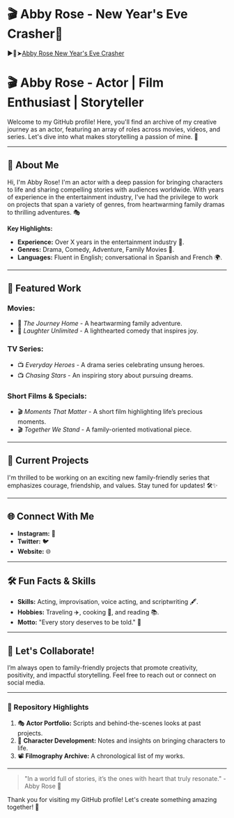 # 🎬 Abby Rose - New Year's Eve Crasher🌟 
▶️🔴➤[Abby Rose New Year's Eve Crasher](https://w1.pornvvc.com/abby-rose-new-years-eve-pussy-crasher/)

# 🎬 Abby Rose - Actor | Film Enthusiast | Storyteller

Welcome to my GitHub profile! Here, you'll find an archive of my creative journey as an actor, featuring an array of roles across movies, videos, and series. Let's dive into what makes storytelling a passion of mine. 🌟

---

## 📖 About Me

Hi, I'm Abby Rose! I'm an actor with a deep passion for bringing characters to life and sharing compelling stories with audiences worldwide. With years of experience in the entertainment industry, I've had the privilege to work on projects that span a variety of genres, from heartwarming family dramas to thrilling adventures. 🎭

**Key Highlights:**
- **Experience:** Over X years in the entertainment industry 🎥.
- **Genres:** Drama, Comedy, Adventure, Family Movies 🌈.
- **Languages:** Fluent in English; conversational in Spanish and French 🌍.

---

## 🎥 Featured Work

### Movies:
- 🌟 *The Journey Home* - A heartwarming family adventure.
- 🌟 *Laughter Unlimited* - A lighthearted comedy that inspires joy.

### TV Series:
- 📺 *Everyday Heroes* - A drama series celebrating unsung heroes.
- 📺 *Chasing Stars* - An inspiring story about pursuing dreams.

### Short Films & Specials:
- 🎬 *Moments That Matter* - A short film highlighting life’s precious moments.
- 🎬 *Together We Stand* - A family-oriented motivational piece.

---

## 🌟 Current Projects

I'm thrilled to be working on an exciting new family-friendly series that emphasizes courage, friendship, and values. Stay tuned for updates! 🛠️✨

---

## 🌐 Connect With Me

- **Instagram:**  📸
- **Twitter:**  🐦
- **Website:**  🌐

---

## 🛠️ Fun Facts & Skills

- **Skills:** Acting, improvisation, voice acting, and scriptwriting 🖋️.
- **Hobbies:** Traveling ✈️, cooking 🍳, and reading 📚.
- **Motto:** "Every story deserves to be told." 🌟

---

## 🤝 Let's Collaborate!

I’m always open to family-friendly projects that promote creativity, positivity, and impactful storytelling. Feel free to reach out or connect on social media.

---

### 📂 Repository Highlights

1. 🎭 **Actor Portfolio:** Scripts and behind-the-scenes looks at past projects.
2. 🌈 **Character Development:** Notes and insights on bringing characters to life.
3. 📽️ **Filmography Archive:** A chronological list of my works.

---

> "In a world full of stories, it’s the ones with heart that truly resonate." - Abby Rose 💖

Thank you for visiting my GitHub profile! Let's create something amazing together! 🚀
